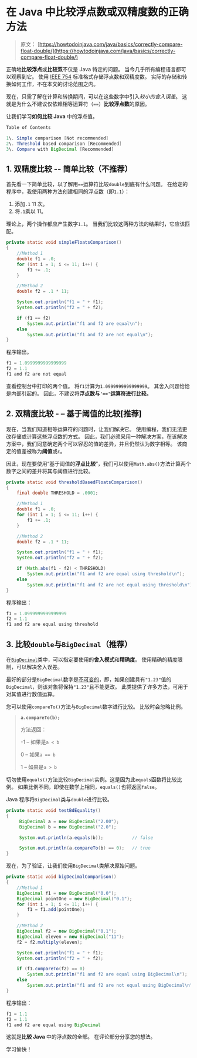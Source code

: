# 在 Java 中比较浮点数或双精度数的正确方法

> 原文： [https://howtodoinjava.com/java/basics/correctly-compare-float-double/](https://howtodoinjava.com/java/basics/correctly-compare-float-double/)

正确地**比较浮点**或**比较双**不仅是 Java 特定的问题。 当今几乎所有编程语言都可以观察到它。 使用 [IEEE 754](https://en.wikipedia.org/wiki/IEEE_754) 标准格式存储浮点数和双精度数。 实际的存储和转换如何工作，不在本文的讨论范围之内。

现在，只需了解在计算和转换期间，可以在这些数字中引入*较小的舍入误差*。 这就是为什么不建议仅依赖相等运算符（`==`）**比较浮点数**的原因。

让我们学习**如何比较 Java** 中的浮点值。

```java
Table of Contents

1\. Simple comparison [Not recommended]
2\. Threshold based comparison [Recommended]
3\. Compare with BigDecimal [Recommended]
```

## 1\. 双精度比较 -- 简单比较（不推荐）

首先看一下简单比较，以了解用`==`运算符比较`double`到底有什么问题。 在给定的程序中，我使用两种方法创建相同的浮点数（即`1.1`）：

1.  添加`.1` 11 次。
2.  将`.1`乘以 11。

理论上，两个操作都应产生数字`1.1`。 当我们比较这两种方法的结果时，它应该匹配。

```java
private static void simpleFloatsComparison() 
{
	//Method 1
	double f1 = .0;
	for (int i = 1; i <= 11; i++) {
		f1 += .1;
	}

	//Method 2
	double f2 = .1 * 11;

	System.out.println("f1 = " + f1);
	System.out.println("f2 = " + f2);

	if (f1 == f2)
		System.out.println("f1 and f2 are equal\n");
	else
		System.out.println("f1 and f2 are not equal\n");
}

```

程序输出。

```java
f1 = 1.0999999999999999
f2 = 1.1
f1 and f2 are not equal

```

查看控制台中打印的两个值。 将`f1`计算为`1.0999999999999999`。 其舍入问题恰恰是内部引起的。 因此，不建议将**浮点数与`'=='`运算符进行比较。**

## 2\. 双精度比较 - – 基于阈值的比较[推荐]

现在，当我们知道相等运算符的问题时，让我们解决它。 使用编程，我们无法更改存储或计算这些浮点数的方式。 因此，我们必须采用一种解决方案，在该解决方案中，我们同意确定两个可以容忍的值的差异，并且仍然认为数字相等。 该商定的值差被称为**阈值**或`ε`。

因此，现在要使用“基于阈值的**浮点比较**”，我们可以使用`Math.abs()`方法计算两个数字之间的差并将其与阈值进行比较。

```java
private static void thresholdBasedFloatsComparison() 
{
	final double THRESHOLD = .0001;

	//Method 1
	double f1 = .0;
	for (int i = 1; i <= 11; i++) {
		f1 += .1;
	}

	//Method 2
	double f2 = .1 * 11;

	System.out.println("f1 = " + f1);
	System.out.println("f2 = " + f2);

	if (Math.abs(f1 - f2) < THRESHOLD)
		System.out.println("f1 and f2 are equal using threshold\n");
	else
		System.out.println("f1 and f2 are not equal using threshold\n");
}

```

程序输出：

```java
f1 = 1.0999999999999999
f2 = 1.1
f1 and f2 are equal using threshold

```

## 3\. 比较`double`与`BigDecimal`（推荐）

在[`BigDecimal`](https://docs.oracle.com/javase/10/docs/api/java/math/BigDecimal.html)类中，可以指定要使用的**舍入模式**和**精确度**。 使用精确的精度限制，可以解决舍入误差。

最好的部分是`BigDecimal`数字是[不可变的](https://howtodoinjava.com/java/basics/how-to-make-a-java-class-immutable/)，即，如果创建具有`"1.23"`值的`BigDecimal`，则该对象将保持`"1.23"`且不能更改。 此类提供了许多方法，可用于对其值进行数值运算。

您可以使用`compareTo()`方法与`BigDecimal`数字进行比较。 比较时会忽略比例。

> **`a.compareTo(b);`**
> 
> 方法返回：
> 
> -1 – 如果是`a < b`
> 
> 0 – 如果`a == b`
> 
> 1 – 如果是`a > b`

切勿使用`equals()`方法比较`BigDecimal`实例。这是因为此`equals`函数将比较比例。 如果比例不同，即使在数学上相同，`equals()`也将返回`false`。

Java 程序将`BigDecimal`类与`double`进行比较。

```java
private static void testBdEquality() 
{
	 BigDecimal a = new BigDecimal("2.00");
	 BigDecimal b = new BigDecimal("2.0");

	 System.out.println(a.equals(b)); 			// false

	 System.out.println(a.compareTo(b) == 0); 	// true
}

```

现在，为了验证，让我们使用`BigDecimal`类解决原始问题。

```java
private static void bigDecimalComparison() 
{
	//Method 1
	BigDecimal f1 = new BigDecimal("0.0");
	BigDecimal pointOne = new BigDecimal("0.1");
	for (int i = 1; i <= 11; i++) {
		f1 = f1.add(pointOne);
	}

	//Method 2
	BigDecimal f2 = new BigDecimal("0.1");
	BigDecimal eleven = new BigDecimal("11");
	f2 = f2.multiply(eleven);

	System.out.println("f1 = " + f1);
	System.out.println("f2 = " + f2);

	if (f1.compareTo(f2) == 0)
		System.out.println("f1 and f2 are equal using BigDecimal\n");
	else
		System.out.println("f1 and f2 are not equal using BigDecimal\n");
}

```

程序输出：

```java
f1 = 1.1
f2 = 1.1
f1 and f2 are equal using BigDecimal

```

这就是**比较 Java** 中的浮点数的全部。 在评论部分分享您的想法。

学习愉快！